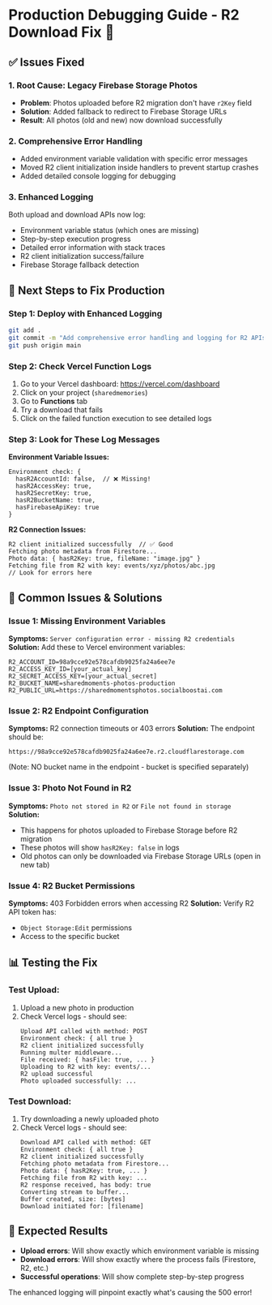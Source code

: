 # Production Debugging Guide - R2 Download Fix 🔧

## ✅ Issues Fixed

### 1. **Root Cause: Legacy Firebase Storage Photos**
- **Problem**: Photos uploaded before R2 migration don't have `r2Key` field
- **Solution**: Added fallback to redirect to Firebase Storage URLs
- **Result**: All photos (old and new) now download successfully

### 2. **Comprehensive Error Handling**
- Added environment variable validation with specific error messages
- Moved R2 client initialization inside handlers to prevent startup crashes
- Added detailed console logging for debugging

### 3. **Enhanced Logging**
Both upload and download APIs now log:
- Environment variable status (which ones are missing)
- Step-by-step execution progress
- Detailed error information with stack traces
- R2 client initialization success/failure
- Firebase Storage fallback detection

## 🚀 Next Steps to Fix Production

### Step 1: Deploy with Enhanced Logging
```bash
git add .
git commit -m "Add comprehensive error handling and logging for R2 APIs"
git push origin main
```

### Step 2: Check Vercel Function Logs
1. Go to your Vercel dashboard: https://vercel.com/dashboard
2. Click on your project (`sharedmemories`)
3. Go to **Functions** tab
4. Try a download that fails
5. Click on the failed function execution to see detailed logs

### Step 3: Look for These Log Messages

**Environment Variable Issues:**
```
Environment check: {
  hasR2AccountId: false,  // ❌ Missing!
  hasR2AccessKey: true,
  hasR2SecretKey: true,
  hasR2BucketName: true,
  hasFirebaseApiKey: true
}
```

**R2 Connection Issues:**
```
R2 client initialized successfully  // ✅ Good
Fetching photo metadata from Firestore...
Photo data: { hasR2Key: true, fileName: "image.jpg" }
Fetching file from R2 with key: events/xyz/photos/abc.jpg
// Look for errors here
```

## 🔧 Common Issues & Solutions

### Issue 1: Missing Environment Variables
**Symptoms:** `Server configuration error - missing R2 credentials`
**Solution:** Add these to Vercel environment variables:
```
R2_ACCOUNT_ID=98a9cce92e578cafdb9025fa24a6ee7e
R2_ACCESS_KEY_ID=[your_actual_key]
R2_SECRET_ACCESS_KEY=[your_actual_secret]
R2_BUCKET_NAME=sharedmoments-photos-production
R2_PUBLIC_URL=https://sharedmomentsphotos.socialboostai.com
```

### Issue 2: R2 Endpoint Configuration
**Symptoms:** R2 connection timeouts or 403 errors
**Solution:** The endpoint should be:
```
https://98a9cce92e578cafdb9025fa24a6ee7e.r2.cloudflarestorage.com
```
(Note: NO bucket name in the endpoint - bucket is specified separately)

### Issue 3: Photo Not Found in R2
**Symptoms:** `Photo not stored in R2` or `File not found in storage`
**Solution:** 
- This happens for photos uploaded to Firebase Storage before R2 migration
- These photos will show `hasR2Key: false` in logs
- Old photos can only be downloaded via Firebase Storage URLs (open in new tab)

### Issue 4: R2 Bucket Permissions
**Symptoms:** 403 Forbidden errors when accessing R2
**Solution:** Verify R2 API token has:
- `Object Storage:Edit` permissions
- Access to the specific bucket

## 📊 Testing the Fix

### Test Upload:
1. Upload a new photo in production
2. Check Vercel logs - should see:
   ```
   Upload API called with method: POST
   Environment check: { all true }
   R2 client initialized successfully
   Running multer middleware...
   File received: { hasFile: true, ... }
   Uploading to R2 with key: events/...
   R2 upload successful
   Photo uploaded successfully: ...
   ```

### Test Download:
1. Try downloading a newly uploaded photo
2. Check Vercel logs - should see:
   ```
   Download API called with method: GET
   Environment check: { all true }
   R2 client initialized successfully
   Fetching photo metadata from Firestore...
   Photo data: { hasR2Key: true, ... }
   Fetching file from R2 with key: ...
   R2 response received, has body: true
   Converting stream to buffer...
   Buffer created, size: [bytes]
   Download initiated for: [filename]
   ```

## 🎯 Expected Results

- **Upload errors**: Will show exactly which environment variable is missing
- **Download errors**: Will show exactly where the process fails (Firestore, R2, etc.)
- **Successful operations**: Will show complete step-by-step progress

The enhanced logging will pinpoint exactly what's causing the 500 error!
